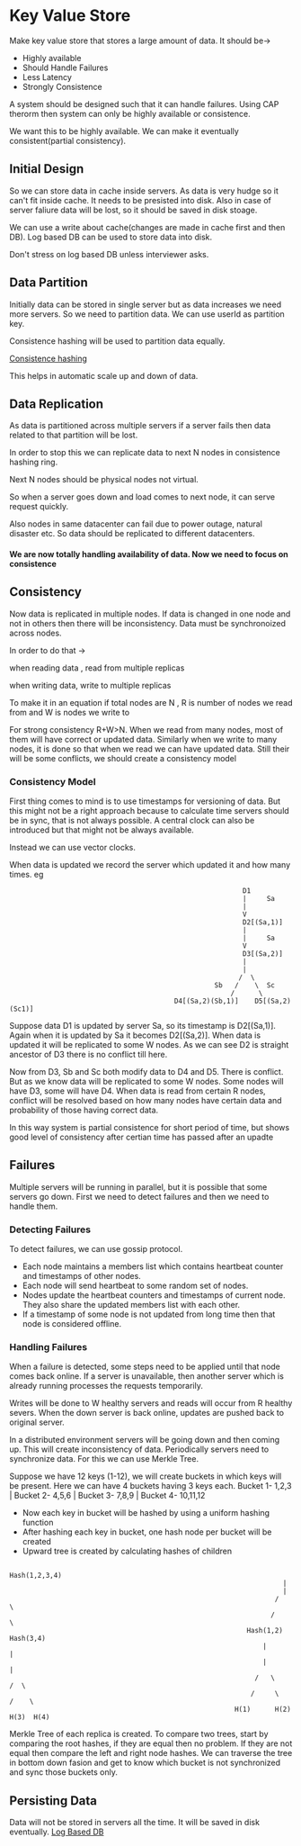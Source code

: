 
# Key Value Store

Make key value store that stores a large amount of data.
It should be->
- Highly available
- Should Handle Failures
- Less Latency
- Strongly Consistence

A system should be designed such that it can handle failures.
Using CAP therorm then system can only be highly available or consistence.

We want this to be highly available. We can make it eventually consistent(partial consistency).


## Initial Design

So we can store data in cache inside servers. As data is very hudge so it can't fit inside cache. It needs to be presisted into disk. Also in case of server faliure
data will be lost, so it should be saved in disk stoage. 

We can use a write about cache(changes are made in cache first and then DB). Log based DB can be used to store data into disk.

Don't stress on log based DB unless interviewer asks.

## Data Partition

Initially data can be stored in single server but as data increases we need more servers.
So we need to partition data. We can use userId as partition key.

Consistence hashing will be used to partition data equally.

[Consistence hashing](https://github.com/sidhant293/Essential-Algorithms/blob/main/System%20Design/Must%20Know/Consistence%20Hashing.md)

This helps in automatic scale up and down of data.

## Data Replication

As data is partitioned across multiple servers if a server fails then
data related to that partition will be lost. 

In order to stop this we can replicate data to next N nodes in consistence hashing ring.

Next N nodes should be physical nodes not virtual.

So when a server goes down and load comes to next node, it can serve request quickly.

Also nodes in same datacenter can fail due to power outage, natural disaster etc. So data should be replicated
to different datacenters.

#### We are now totally handling availability of data. Now we need to focus on consistence

## Consistency

Now data is replicated in multiple nodes. If data is changed in one node and not in others then
there will be inconsistency. Data must be synchronoized across nodes.

In order to do that ->

when reading data , read from multiple replicas 

when writing data, write to multiple replicas

To make it in an equation if total nodes are N , R is number of nodes we read from and W is nodes we write to

For strong consistency R+W>N. When we read from many nodes, most of them will have
correct or updated data. Similarly when we write to many nodes, it is done so that when we read we can have updated data.
Still their will be some conflicts, we should create a consistency model

### Consistency Model 

First thing comes to mind is to use timestamps for versioning of data. But this might not be a right approach because to calculate time servers should 
be in sync, that is not always possible. A central clock can also be introduced but that might not be always available.

Instead we can use vector clocks.

When data is updated we record the server which updated it and how many times.
eg
```
                                                          D1
                                                          |     Sa
                                                          |
                                                          V
                                                          D2[(Sa,1)]
                                                          |
                                                          |     Sa
                                                          V
                                                          D3[(Sa,2)]
                                                          |
                                                          |
                                                         /  \
                                                   Sb   /    \  Sc
                                                       /      \
                                         D4[(Sa,2)(Sb,1)]    D5[(Sa,2)(Sc1)]             
```
Suppose data D1 is updated by server Sa, so its timestamp is D2[(Sa,1)]. Again when it is updated by Sa it becomes D2[(Sa,2)]. When data is updated it will be 
replicated to some W nodes.
As we can see D2 is straight ancestor of D3 there is no conflict till here.

Now from D3, Sb and Sc both modify data to D4 and D5. There is conflict. But as we know data will be replicated to some W nodes. Some nodes will have D3, some
will have D4. When data is read from certain R nodes, conflict will be resolved based on how many nodes have certain data and probability of those having correct data.

In this way system is partial consistence for short period of time, but shows good level of consistency after certian time has passed after an upadte

## Failures

Multiple servers will be running in parallel, but it is possible that some servers go down. First we need to detect failures and then we need to handle them. 

### Detecting Failures

To detect failures, we can use gossip protocol. 
-	Each node maintains a members list which contains heartbeat counter and timestamps of other nodes.
-	Each node will send heartbeat to some random set of nodes.
-	Nodes update the heartbeat counters and timestamps of current node. They also share the updated members list with each other.
-	If a timestamp of some node is not updated from long time then that node is considered offline.

### Handling Failures

When a failure is detected, some steps need to be applied until that node comes back online. If a server is unavailable, then another server which is already running processes the requests temporarily.

Writes will be done to W healthy servers and reads will occur from R healthy severs. When the down server is back online, updates are pushed back to original server.

In a distributed environment servers will be going down and then coming up. This will create inconsistency of data. Periodically servers need to synchronize data. For this we can use Merkle Tree.

Suppose we have 12 keys (1-12), we will create buckets in which keys will be present. Here we can have 4 buckets having 3 keys each.
Bucket 1- 1,2,3  |  Bucket 2- 4,5,6 | Bucket 3- 7,8,9 | Bucket 4- 10,11,12

-	Now each key in bucket will be hashed by using a uniform hashing function
-	After hashing each key in bucket, one hash node per bucket will be created
-	Upward tree is created by calculating hashes of children

```
                                                              Hash(1,2,3,4)
                                                                    |
                                                                    |
                                                                  /   \
                                                                 /     \
                                                           Hash(1,2)   Hash(3,4) 
                                                               |           |
                                                               |           |
                                                             /   \        /  \
                                                            /     \      /    \
                                                        H(1)      H(2)  H(3)  H(4)
```

Merkle Tree of each replica is created. To compare two trees, start by comparing the root hashes, if they are equal then no problem. If they are not 
equal then compare the left and right node hashes. We can traverse the tree in bottom down fasion and get to know which bucket is not synchronized and sync
those buckets only. 

## Persisting Data

Data will not be stored in servers all the time. It will be saved in disk eventually.
[Log Based DB](https://github.com/sidhant293/Essential-Algorithms/blob/main/System%20Design/Must%20Know/Log%20Based%20Database.md)
